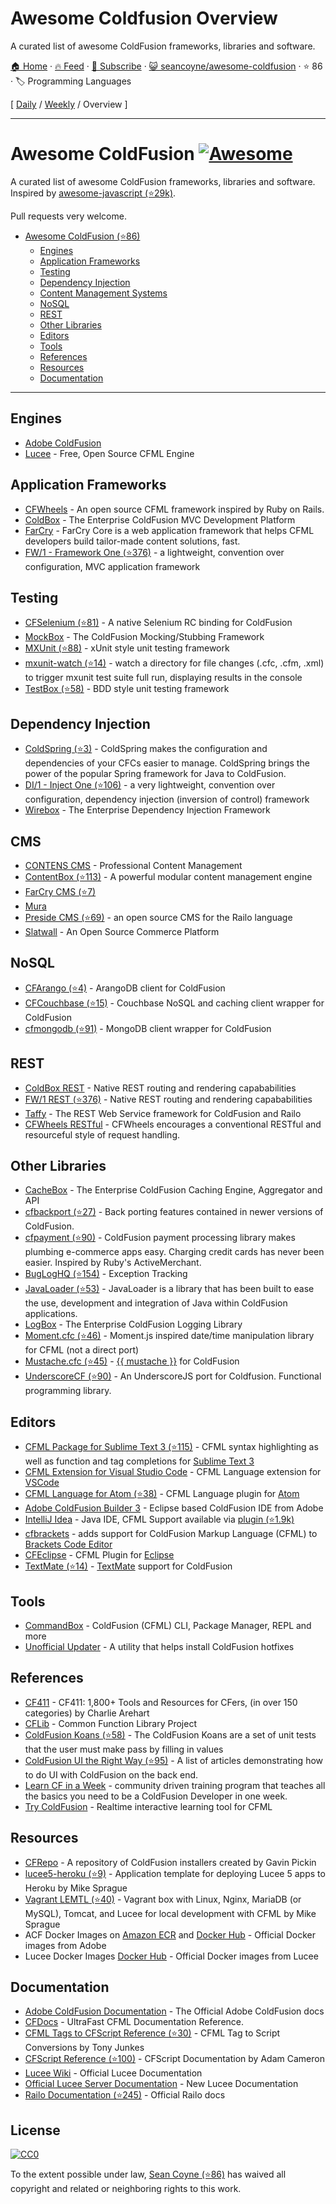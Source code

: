 # Awesome Coldfusion Overview

A curated list of awesome ColdFusion frameworks, libraries and software.

[🏠 Home](/README.md) · [🔥 Feed](https://www.trackawesomelist.com/seancoyne/awesome-coldfusion/rss.xml) · [📮 Subscribe](https://trackawesomelist.us17.list-manage.com/subscribe?u=d2f0117aa829c83a63ec63c2f&id=36a103854c) · [😺 seancoyne/awesome-coldfusion](https://github.com/seancoyne/awesome-coldfusion) · ⭐ 86 · 🏷️ Programming Languages

[ [Daily](/content/seancoyne/awesome-coldfusion/README.md) / [Weekly](/content/seancoyne/awesome-coldfusion/week/README.md) / Overview ]

---

# Awesome ColdFusion [![Awesome](https://cdn.rawgit.com/sindresorhus/awesome/d7305f38d29fed78fa85652e3a63e154dd8e8829/media/badge.svg)](https://github.com/sindresorhus/awesome)

A curated list of awesome ColdFusion frameworks, libraries and software. Inspired by [awesome-javascript (⭐29k)](https://github.com/sorrycc/awesome-javascript).

Pull requests very welcome.

*   [Awesome ColdFusion (⭐86)](https://github.com/seancoyne/awesome-coldfusion)
    *   [Engines](#engines)
    *   [Application Frameworks](#application-frameworks)
    *   [Testing](#testing)
    *   [Dependency Injection](#dependency-injection)
    *   [Content Management Systems](#cms)
    *   [NoSQL](#nosql)
    *   [REST](#rest)
    *   [Other Libraries](#other-libraries)
    *   [Editors](#editors)
    *   [Tools](#tools)
    *   [References](#references)
    *   [Resources](#resources)
    *   [Documentation](#documentation)

***

## Engines

*   [Adobe ColdFusion](http://www.adobe.com/products/coldfusion-family.html)
*   [Lucee](http://lucee.org/) - Free, Open Source CFML Engine

## Application Frameworks

*   [CFWheels](https://cfwheels.org) - An open source CFML framework inspired by Ruby on Rails.
*   [ColdBox](http://www.coldbox.org) - The Enterprise ColdFusion MVC Development Platform
*   [FarCry](http://www.farcrycore.org) - FarCry Core is a web application framework that helps CFML developers build tailor-made content solutions, fast.
*   [FW/1 - Framework One (⭐376)](https://github.com/framework-one/fw1) - a lightweight, convention over configuration, MVC application framework

## Testing

*   [CFSelenium (⭐81)](https://github.com/teamcfadvance/CFSelenium) - A native Selenium RC binding for ColdFusion
*   [MockBox](https://testbox.ortusbooks.com/mocking/mockbox) - The ColdFusion Mocking/Stubbing Framework
*   [MXUnit (⭐88)](https://github.com/mxunit/mxunit) - xUnit style unit testing framework
*   [mxunit-watch (⭐14)](https://github.com/atuttle/mxunit-watch) - watch a directory for file changes (.cfc, .cfm, .xml) to trigger mxunit test suite full run, displaying results in the console
*   [TestBox (⭐58)](https://github.com/Ortus-Solutions/TestBox) - BDD style unit testing framework

## Dependency Injection

*   [ColdSpring (⭐3)](https://github.com/coldspringframework/coldspring1) - ColdSpring makes the configuration and dependencies of your CFCs easier to manage. ColdSpring brings the power of the popular Spring framework for Java to ColdFusion.
*   [DI/1 - Inject One (⭐106)](https://github.com/framework-one/di1) - a very lightweight, convention over configuration, dependency injection (inversion of control) framework
*   [Wirebox](https://wirebox.ortusbooks.com/) - The Enterprise Dependency Injection Framework

## CMS

*   [CONTENS CMS](http://www.contens.com/) - Professional Content Management
*   [ContentBox (⭐113)](https://github.com/Ortus-Solutions/ContentBox) - A powerful modular content management engine
*   [FarCry CMS (⭐7)](https://github.com/farcrycore/plugin-farcrycms)
*   [Mura](https://www.murasoftware.com/)
*   [Preside CMS (⭐69)](https://github.com/pixl8/Preside-CMS) - an open source CMS for the Railo language
*   [Slatwall](https://www.slatwallcommerce.com/) - An Open Source Commerce Platform

## NoSQL

*   [CFArango (⭐4)](https://github.com/dajester2013/CFArango) - ArangoDB client for ColdFusion
*   [CFCouchbase (⭐15)](https://github.com/Ortus-Solutions/cfcouchbase-sdk) - Couchbase NoSQL and caching client wrapper for ColdFusion
*   [cfmongodb (⭐91)](https://github.com/marcesher/cfmongodb) - MongoDB client wrapper for ColdFusion

## REST

*   [ColdBox REST](https://coldbox.ortusbooks.com/digging-deeper/recipes/building-rest-apis) - Native REST routing and rendering capababilities
*   [FW/1 REST (⭐376)](https://github.com/framework-one/fw1/wiki/Developing-Applications-Manual#controllers-for-rest-apis) - Native REST routing and rendering capababilities
*   [Taffy](http://taffy.io) - The REST Web Service framework for ColdFusion and Railo
*   [CFWheels RESTful](https://guides.cfwheels.org/docs/routing) - CFWheels encourages a conventional RESTful and resourceful style of request handling.

## Other Libraries

*   [CacheBox](https://cachebox.ortusbooks.com/) - The Enterprise ColdFusion Caching Engine, Aggregator and API
*   [cfbackport (⭐27)](https://github.com/misterdai/cfbackport) - Back porting features contained in newer versions of ColdFusion.
*   [cfpayment (⭐90)](https://github.com/ghidinelli/cfpayment) - ColdFusion payment processing library makes plumbing e-commerce apps easy. Charging credit cards has never been easier. Inspired by Ruby's ActiveMerchant.
*   [BugLogHQ (⭐154)](https://github.com/oarevalo/BugLogHQ) - Exception Tracking
*   [JavaLoader (⭐53)](https://github.com/markmandel/JavaLoader) - JavaLoader is a library that has been built to ease the use, development and integration of Java within ColdFusion applications.
*   [LogBox](https://logbox.ortusbooks.com/) - The Enterprise ColdFusion Logging Library
*   [Moment.cfc (⭐46)](https://github.com/AlumnIQ/momentcfc) - Moment.js inspired date/time manipulation library for CFML (not a direct port)
*   [Mustache.cfc (⭐45)](https://github.com/rip747/Mustache.cfc) - [{{ mustache }}](http://mustache.github.io) for ColdFusion
*   [UnderscoreCF (⭐90)](https://github.com/russplaysguitar/UnderscoreCF) - An UnderscoreJS port for Coldfusion. Functional programming library.

## Editors

*   [CFML Package for Sublime Text 3 (⭐115)](https://github.com/jcberquist/sublimetext-cfml) - CFML syntax highlighting as well as function and tag completions for [Sublime Text 3](http://www.sublimetext.com)
*   [CFML Extension for Visual Studio Code](https://marketplace.visualstudio.com/items?itemName=KamasamaK.vscode-cfml) - CFML Language extension for [VSCode](https://code.visualstudio.com/)
*   [CFML Language for Atom (⭐38)](https://github.com/atuttle/atom-language-cfml) - CFML Language plugin for [Atom](https://atom.io/)
*   [Adobe ColdFusion Builder 3](http://www.adobe.com/products/coldfusion-builder.html) - Eclipse based ColdFusion IDE from Adobe
*   [IntelliJ Idea](http://www.jetbrains.com/idea/) - Java IDE, CFML Support available via [plugin (⭐1.9k)](https://github.com/JetBrains/intellij-plugins/tree/master/CFML)
*   [cfbrackets](http://cfbrackets.org) - adds support for ColdFusion Markup Language (CFML) to [Brackets Code Editor](http://brackets.io/)
*   [CFEclipse](http://cfeclipse.org) - CFML Plugin for [Eclipse](http://www.eclipse.org/)
*   [TextMate (⭐14)](https://github.com/textmate/coldfusion.tmbundle) - [TextMate](http://macromates.com) support for ColdFusion

## Tools

*   [CommandBox](https://www.ortussolutions.com/products/commandbox) - ColdFusion (CFML) CLI, Package Manager, REPL and more
*   [Unofficial Updater](http://www.uu-2.info/) - A utility that helps install ColdFusion hotfixes

## References

*   [CF411](http://carehart.org/cf411/) - CF411: 1,800+ Tools and Resources for CFers, (in over 150 categories) by Charlie Arehart
*   [CFLib](http://cflib.org/) - Common Function Library Project
*   [ColdFusion Koans (⭐58)](https://github.com/nodoherty/ColdFusion-Koans) - The ColdFusion Koans are a set of unit tests that the user must make pass by filling in values
*   [ColdFusion UI the Right Way (⭐95)](https://github.com/cfjedimaster/ColdFusion-UI-the-Right-Way) - A list of articles demonstrating how to do UI with ColdFusion on the back end.
*   [Learn CF in a Week](http://www.learncfinaweek.com) - community driven training program that teaches all the basics you need to be a ColdFusion Developer in one week.
*   [Try ColdFusion](http://trycf.com/) - Realtime interactive learning tool for CFML

## Resources

*   [CFRepo](http://www.cfmlrepo.com/) - A repository of ColdFusion installers created by Gavin Pickin
*   [lucee5-heroku (⭐9)](https://github.com/mikesprague/lucee5-heroku) - Application template for deploying Lucee 5 apps to Heroku by Mike Sprague
*   [Vagrant LEMTL (⭐40)](https://github.com/mikesprague/vagrant-lemtl) - Vagrant box with Linux, Nginx, MariaDB (or MySQL), Tomcat, and Lucee for local development with CFML by Mike Sprague
*   ACF Docker Images on [Amazon ECR](https://gallery.ecr.aws/adobe/coldfusion) and [Docker Hub](https://hub.docker.com/u/adobecoldfusion) - Official Docker images from Adobe
*   Lucee Docker Images [Docker Hub](https://hub.docker.com/u/lucee) - Official Docker images from Lucee

## Documentation

*   [Adobe ColdFusion Documentation](https://helpx.adobe.com/coldfusion/home.html) - The Official Adobe ColdFusion docs
*   [CFDocs](http://cfdocs.org/) - UltraFast CFML Documentation Reference.
*   [CFML Tags to CFScript Reference (⭐30)](https://github.com/cfchef/cfml-tag-to-script-conversions) -  CFML Tag to Script Conversions by Tony Junkes
*   [CFScript Reference (⭐100)](https://github.com/daccfml/cfscript/blob/master/cfscript.md) -  CFScript Documentation by Adam Cameron
*   [Lucee Wiki](https://bitbucket.org/lucee/lucee/wiki/Home) - Official Lucee Documentation
*   [Official Lucee Server Documentation](http://docs.lucee.org/) - New Lucee Documentation
*   [Railo Documentation (⭐245)](https://github.com/getrailo/railo/wiki) - Official Railo docs

## License

[![CC0](http://mirrors.creativecommons.org/presskit/buttons/88x31/svg/cc-zero.svg)](https://creativecommons.org/publicdomain/zero/1.0/)

To the extent possible under law, [Sean Coyne (⭐86)](https://github.com/seancoyne/awesome-coldfusion) has waived all copyright and related or neighboring rights to this work.

